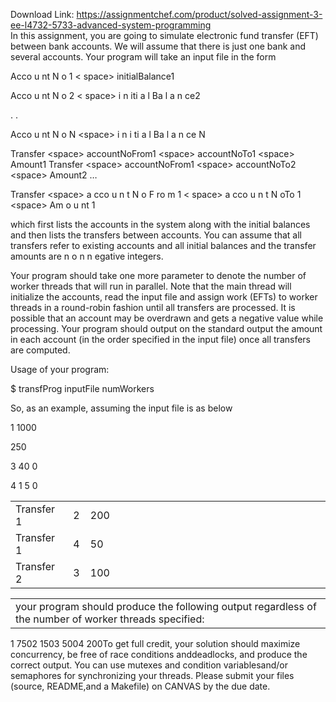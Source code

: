 Download Link: https://assignmentchef.com/product/solved-assignment-3-ee-l4732-5733-advanced-system-programming
<br>
In this assignment, you are going to simulate electronic fund transfer (EFT) between bank accounts. We will assume that there is just one bank and several accounts. Your program will take an input file in the form

Acco u nt N o 1 &lt; space&gt; initialBalance1

Acco u nt N o 2 &lt; space&gt; i n iti a l Ba l a n ce2

. .

Acco u nt N o N &lt;space&gt; i n i ti a l Ba l a n ce N

Transfer &lt;space&gt; accountNoFrom1 &lt;space&gt; accountNoTo1 &lt;space&gt; Amount1 Transfer &lt;space&gt; accountNoFrom1 &lt;space&gt; accountNoTo2 &lt;space&gt; Amount2 …

Transfer &lt;space&gt; a cco u n t N o F ro m 1 &lt; space&gt; a cco u n t N oTo 1 &lt;space&gt; Am o u nt 1

which first lists the accounts in the system along with the initial balances and then lists the transfers between accounts. You can assume that all transfers refer to existing accounts and all initial balances and the transfer amounts are n o n n egative integers.

Your program should take one more parameter to denote the number of worker threads that will run in parallel. Note that the main thread will initialize the accounts, read the input file and assign work (EFTs) to worker threads in a round-robin fashion until all transfers are processed. It is possible that an account may be overdrawn and gets a negative value while processing. Your program should output on the standard output the amount in each account (in the order specified in the input file) once all transfers are computed.

Usage of your program:

$ transfProg inputFile numWorkers

So, as an example, assuming the input file is as below

1 1000

250

3 40 0

4 1 5 0

<table>

 <tbody>

  <tr>

   <td width="83">Transfer 1</td>

   <td width="12">2</td>

   <td width="538">200</td>

  </tr>

  <tr>

   <td width="83">Transfer 1</td>

   <td width="12">4</td>

   <td width="538">50</td>

  </tr>

  <tr>

   <td width="83">Transfer 2</td>

   <td width="12">3</td>

   <td width="538">100</td>

  </tr>

 </tbody>

</table>

<table width="635">

 <tbody>

  <tr>

   <td>your program should produce the following output regardless of the number of worker threads specified:</td>

  </tr>

 </tbody>

</table>

1 7502 1503 5004 200To get full credit, your solution should maximize concurrency, be free of race conditions anddeadlocks, and produce the correct output. You can use mutexes and condition variablesand/or semaphores for synchronizing your threads. Please submit your files (source, README,and a Makefile) on CANVAS by the due date.